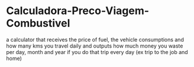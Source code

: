 # Calculadora-Preco-Viagem-Combustivel
a calculator that receives the price of fuel, the vehicle consumptions and how many kms you travel daily and outputs how much money you waste per day, month and year if you do that trip every day (ex trip to the job and home)
